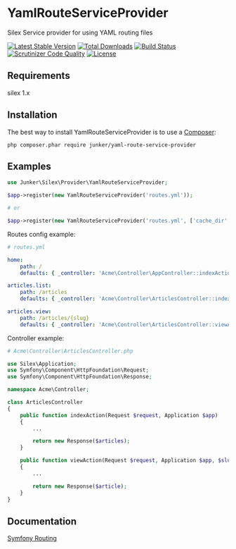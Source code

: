 # YamlRouteServiceProvider

Silex Service provider for using YAML routing files

[![Latest Stable Version](https://poser.pugx.org/junker/yaml-route-service-provider/v/stable)](https://packagist.org/packages/junker/yaml-route-service-provider)
[![Total Downloads](https://poser.pugx.org/junker/yaml-route-service-provider/downloads)](https://packagist.org/packages/junker/yaml-route-service-provider)
[![Build Status](https://scrutinizer-ci.com/g/Junker/YamlRouteServiceProvider/badges/build.png?b=master)](https://scrutinizer-ci.com/g/Junker/YamlRouteServiceProvider/build-status/master)
[![Scrutinizer Code Quality](https://scrutinizer-ci.com/g/Junker/YamlRouteServiceProvider/badges/quality-score.png?b=master)](https://scrutinizer-ci.com/g/Junker/YamlRouteServiceProvider/?branch=master)
[![License](https://poser.pugx.org/junker/yaml-route-service-provider/license)](https://packagist.org/packages/junker/yaml-route-service-provider)

## Requirements

silex 1.x

## Installation

The best way to install YamlRouteServiceProvider is to use a [Composer](https://getcomposer.org/download):

    php composer.phar require junker/yaml-route-service-provider

## Examples

```php
use Junker\Silex\Provider\YamlRouteServiceProvider;

$app->register(new YamlRouteServiceProvider('routes.yml'));

# or

$app->register(new YamlRouteServiceProvider('routes.yml', ['cache_dir' => '/tmp/routes_cache']));

```

Routes config example: 

```yaml
# routes.yml 

home:
    path: /
    defaults: { _controller: 'Acme\Controller\AppController::indexAction' }

articles.list:
    path: /articles
    defaults: { _controller: 'Acme\Controller\ArticlesController::indexAction' }

articles.view:
    path: /articles/{slug}
    defaults: { _controller: 'Acme\Controller\ArticlesController::viewAction' }
```

Controller example:

```php
# Acme\Controller\ArticlesController.php

use Silex\Application;
use Symfony\Component\HttpFoundation\Request;
use Symfony\Component\HttpFoundation\Response;

namespace Acme\Controller;

class ArticlesController
{
	public function indexAction(Request $request, Application $app)
	{
		...

		return new Response($articles);
	}

	public function viewAction(Request $request, Application $app, $slug)
	{
		...

		return new Response($article);
	}
}
```

## Documentation

[Symfony Routing](http://symfony.com/doc/current/book/routing.html)
